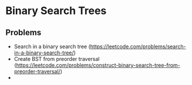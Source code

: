 # Binary Search Trees

## Problems
- Search in a binary search tree (https://leetcode.com/problems/search-in-a-binary-search-tree/)
- Create BST from preorder traversal (https://leetcode.com/problems/construct-binary-search-tree-from-preorder-traversal/)
- 